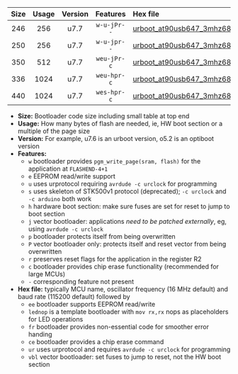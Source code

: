 |Size|Usage|Version|Features|Hex file|
|:-:|:-:|:-:|:-:|:--|
|246|256|u7.7|`w-u-jPr--`|[urboot_at90usb647_3mhz6864_38400bps_lednop_ur_vbl.hex](https://raw.githubusercontent.com/stefanrueger/urboot.hex/main/mcus/at90usb647/fcpu_3mhz6864/38400_bps/urboot_at90usb647_3mhz6864_38400bps_lednop_ur_vbl.hex)|
|250|256|u7.7|`w-u-jpr--`|[urboot_at90usb647_3mhz6864_38400bps_lednop_fr_ur_vbl.hex](https://raw.githubusercontent.com/stefanrueger/urboot.hex/main/mcus/at90usb647/fcpu_3mhz6864/38400_bps/urboot_at90usb647_3mhz6864_38400bps_lednop_fr_ur_vbl.hex)|
|350|512|u7.7|`weu-jPr-c`|[urboot_at90usb647_3mhz6864_38400bps_ee_lednop_fr_ce_ur_vbl.hex](https://raw.githubusercontent.com/stefanrueger/urboot.hex/main/mcus/at90usb647/fcpu_3mhz6864/38400_bps/urboot_at90usb647_3mhz6864_38400bps_ee_lednop_fr_ce_ur_vbl.hex)|
|336|1024|u7.7|`weu-hpr-c`|[urboot_at90usb647_3mhz6864_38400bps_ee_lednop_fr_ce_ur.hex](https://raw.githubusercontent.com/stefanrueger/urboot.hex/main/mcus/at90usb647/fcpu_3mhz6864/38400_bps/urboot_at90usb647_3mhz6864_38400bps_ee_lednop_fr_ce_ur.hex)|
|440|1024|u7.7|`wes-hpr-c`|[urboot_at90usb647_3mhz6864_38400bps_ee_lednop_fr_ce.hex](https://raw.githubusercontent.com/stefanrueger/urboot.hex/main/mcus/at90usb647/fcpu_3mhz6864/38400_bps/urboot_at90usb647_3mhz6864_38400bps_ee_lednop_fr_ce.hex)|

- **Size:** Bootloader code size including small table at top end
- **Usage:** How many bytes of flash are needed, ie, HW boot section or a multiple of the page size
- **Version:** For example, u7.6 is an urboot version, o5.2 is an optiboot version
- **Features:**
  + `w` bootloader provides `pgm_write_page(sram, flash)` for the application at `FLASHEND-4+1`
  + `e` EEPROM read/write support
  + `u` uses urprotocol requiring `avrdude -c urclock` for programming
  + `s` uses skeleton of STK500v1 protocol (deprecated); `-c urclock` and `-c arduino` both work
  + `h` hardware boot section: make sure fuses are set for reset to jump to boot section
  + `j` vector bootloader: applications *need to be patched externally*, eg, using `avrdude -c urclock`
  + `p` bootloader protects itself from being overwritten
  + `P` vector bootloader only: protects itself and reset vector from being overwritten
  + `r` preserves reset flags for the application in the register R2
  + `c` bootloader provides chip erase functionality (recommended for large MCUs)
  + `-` corresponding feature not present
- **Hex file:** typically MCU name, oscillator frequency (16 MHz default) and baud rate (115200 default) followed by
  + `ee` bootloader supports EEPROM read/write
  + `lednop` is a template bootloader with `mov rx,rx` nops as placeholders for LED operations
  + `fr` bootloader provides non-essential code for smoother error handing
  + `ce` bootloader provides a chip erase command
  + `ur` uses urprotocol and requires `avrdude -c urclock` for programming
  + `vbl` vector bootloader: set fuses to jump to reset, not the HW boot section
